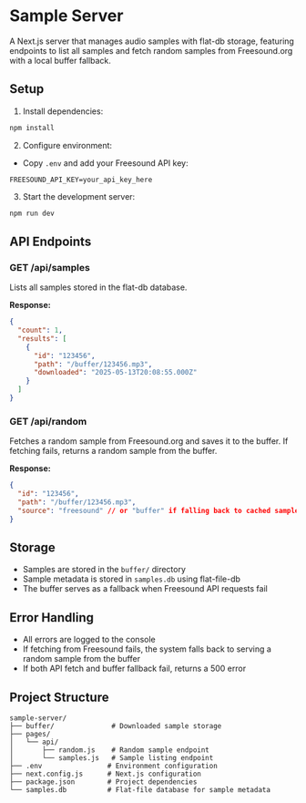 # Sample Server

A Next.js server that manages audio samples with flat-db storage, featuring endpoints to list all samples and fetch random samples from Freesound.org with a local buffer fallback.

## Setup

1. Install dependencies:
```bash
npm install
```

2. Configure environment:
- Copy `.env` and add your Freesound API key:
```
FREESOUND_API_KEY=your_api_key_here
```

3. Start the development server:
```bash
npm run dev
```

## API Endpoints

### GET /api/samples
Lists all samples stored in the flat-db database.

**Response:**
```json
{
  "count": 1,
  "results": [
    {
      "id": "123456",
      "path": "/buffer/123456.mp3",
      "downloaded": "2025-05-13T20:08:55.000Z"
    }
  ]
}
```

### GET /api/random
Fetches a random sample from Freesound.org and saves it to the buffer. If fetching fails, returns a random sample from the buffer.

**Response:**
```json
{
  "id": "123456",
  "path": "/buffer/123456.mp3",
  "source": "freesound" // or "buffer" if falling back to cached sample
}
```

## Storage

- Samples are stored in the `buffer/` directory
- Sample metadata is stored in `samples.db` using flat-file-db
- The buffer serves as a fallback when Freesound API requests fail

## Error Handling

- All errors are logged to the console
- If fetching from Freesound fails, the system falls back to serving a random sample from the buffer
- If both API fetch and buffer fallback fail, returns a 500 error

## Project Structure

```
sample-server/
├── buffer/              # Downloaded sample storage
├── pages/
│   └── api/
│       ├── random.js    # Random sample endpoint
│       └── samples.js   # Sample listing endpoint
├── .env                # Environment configuration
├── next.config.js      # Next.js configuration
├── package.json        # Project dependencies
└── samples.db          # Flat-file database for sample metadata